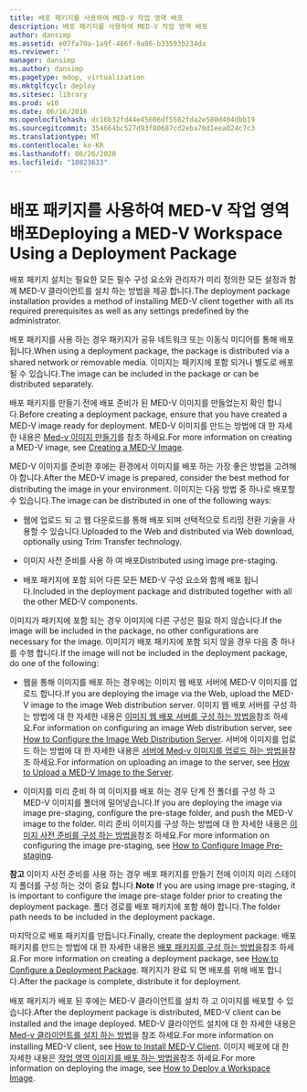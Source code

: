 ```yaml
---
title: 배포 패키지를 사용하여 MED-V 작업 영역 배포
description: 배포 패키지를 사용하여 MED-V 작업 영역 배포
author: dansimp
ms.assetid: e07fa70a-1a9f-486f-9a86-b33593b234da
ms.reviewer: ''
manager: dansimp
ms.author: dansimp
ms.pagetype: mdop, virtualization
ms.mktglfcycl: deploy
ms.sitesec: library
ms.prod: w10
ms.date: 06/16/2016
ms.openlocfilehash: dc16b32fd44e45606df5502fda2e580d404dbb19
ms.sourcegitcommit: 354664bc527d93f80687cd2eba70d1eea024c7c3
ms.translationtype: MT
ms.contentlocale: ko-KR
ms.lasthandoff: 06/26/2020
ms.locfileid: "10823633"
---
```

# <span data-ttu-id="3dfce-103">배포 패키지를 사용하여 MED-V 작업 영역 배포</span><span class="sxs-lookup"><span data-stu-id="3dfce-103">Deploying a MED-V Workspace Using a Deployment Package</span></span>


<span data-ttu-id="3dfce-104">배포 패키지 설치는 필요한 모든 필수 구성 요소와 관리자가 미리 정의한 모든 설정과 함께 MED-V 클라이언트를 설치 하는 방법을 제공 합니다.</span><span class="sxs-lookup"><span data-stu-id="3dfce-104">The deployment package installation provides a method of installing MED-V client together with all its required prerequisites as well as any settings predefined by the administrator.</span></span>

<span data-ttu-id="3dfce-105">배포 패키지를 사용 하는 경우 패키지가 공유 네트워크 또는 이동식 미디어를 통해 배포 됩니다.</span><span class="sxs-lookup"><span data-stu-id="3dfce-105">When using a deployment package, the package is distributed via a shared network or removable media.</span></span> <span data-ttu-id="3dfce-106">이미지는 패키지에 포함 되거나 별도로 배포 될 수 있습니다.</span><span class="sxs-lookup"><span data-stu-id="3dfce-106">The image can be included in the package or can be distributed separately.</span></span>

<span data-ttu-id="3dfce-107">배포 패키지를 만들기 전에 배포 준비가 된 MED-V 이미지를 만들었는지 확인 합니다.</span><span class="sxs-lookup"><span data-stu-id="3dfce-107">Before creating a deployment package, ensure that you have created a MED-V image ready for deployment.</span></span> <span data-ttu-id="3dfce-108">MED-V 이미지를 만드는 방법에 대 한 자세한 내용은 [Med-v 이미지 만들기](creating-a-med-v-image.md)를 참조 하세요.</span><span class="sxs-lookup"><span data-stu-id="3dfce-108">For more information on creating a MED-V image, see [Creating a MED-V Image](creating-a-med-v-image.md).</span></span>

<span data-ttu-id="3dfce-109">MED-V 이미지를 준비한 후에는 환경에서 이미지를 배포 하는 가장 좋은 방법을 고려해 야 합니다.</span><span class="sxs-lookup"><span data-stu-id="3dfce-109">After the MED-V image is prepared, consider the best method for distributing the image in your environment.</span></span> <span data-ttu-id="3dfce-110">이미지는 다음 방법 중 하나로 배포할 수 있습니다.</span><span class="sxs-lookup"><span data-stu-id="3dfce-110">The image can be distributed in one of the following ways:</span></span>

-   <span data-ttu-id="3dfce-111">웹에 업로드 되 고 웹 다운로드를 통해 배포 되며 선택적으로 트리밍 전환 기술을 사용할 수 있습니다.</span><span class="sxs-lookup"><span data-stu-id="3dfce-111">Uploaded to the Web and distributed via Web download, optionally using Trim Transfer technology.</span></span>

-   <span data-ttu-id="3dfce-112">이미지 사전 준비를 사용 하 여 배포</span><span class="sxs-lookup"><span data-stu-id="3dfce-112">Distributed using image pre-staging.</span></span>

-   <span data-ttu-id="3dfce-113">배포 패키지에 포함 되어 다른 모든 MED-V 구성 요소와 함께 배포 됩니다.</span><span class="sxs-lookup"><span data-stu-id="3dfce-113">Included in the deployment package and distributed together with all the other MED-V components.</span></span>

<span data-ttu-id="3dfce-114">이미지가 패키지에 포함 되는 경우 이미지에 다른 구성은 필요 하지 않습니다.</span><span class="sxs-lookup"><span data-stu-id="3dfce-114">If the image will be included in the package, no other configurations are necessary for the image.</span></span> <span data-ttu-id="3dfce-115">이미지가 배포 패키지에 포함 되지 않을 경우 다음 중 하나를 수행 합니다.</span><span class="sxs-lookup"><span data-stu-id="3dfce-115">If the image will not be included in the deployment package, do one of the following:</span></span>

-   <span data-ttu-id="3dfce-116">웹을 통해 이미지를 배포 하는 경우에는 이미지 웹 배포 서버에 MED-V 이미지를 업로드 합니다.</span><span class="sxs-lookup"><span data-stu-id="3dfce-116">If you are deploying the image via the Web, upload the MED-V image to the image Web distribution server.</span></span> <span data-ttu-id="3dfce-117">이미지 웹 배포 서버를 구성 하는 방법에 대 한 자세한 내용은 [이미지 웹 배포 서버를 구성 하는 방법을](how-to-configure-the-image-web-distribution-server.md)참조 하세요.</span><span class="sxs-lookup"><span data-stu-id="3dfce-117">For information on configuring an image Web distribution server, see [How to Configure the Image Web Distribution Server](how-to-configure-the-image-web-distribution-server.md).</span></span> <span data-ttu-id="3dfce-118">서버에 이미지를 업로드 하는 방법에 대 한 자세한 내용은 [서버에 Med-v 이미지를 업로드 하는 방법을](how-to-upload-a-med-v-image-to-the-server.md)참조 하세요.</span><span class="sxs-lookup"><span data-stu-id="3dfce-118">For information on uploading an image to the server, see [How to Upload a MED-V Image to the Server](how-to-upload-a-med-v-image-to-the-server.md).</span></span>

-   <span data-ttu-id="3dfce-119">이미지를 미리 준비 하 여 이미지를 배포 하는 경우 단계 전 폴더를 구성 하 고 MED-V 이미지를 폴더에 밀어넣습니다.</span><span class="sxs-lookup"><span data-stu-id="3dfce-119">If you are deploying the image via image pre-staging, configure the pre-stage folder, and push the MED-V image to the folder.</span></span> <span data-ttu-id="3dfce-120">미리 준비 이미지를 구성 하는 방법에 대 한 자세한 내용은 [이미지 사전 준비를 구성 하는 방법을](how-to-configure-image-pre-staging.md)참조 하세요.</span><span class="sxs-lookup"><span data-stu-id="3dfce-120">For more information on configuring the image pre-staging, see [How to Configure Image Pre-staging](how-to-configure-image-pre-staging.md).</span></span>

<span data-ttu-id="3dfce-121">**참고**  이미지 사전 준비를 사용 하는 경우 배포 패키지를 만들기 전에 이미지 미리 스테이지 폴더를 구성 하는 것이 중요 합니다.</span><span class="sxs-lookup"><span data-stu-id="3dfce-121">**Note** If you are using image pre-staging, it is important to configure the image pre-stage folder prior to creating the deployment package.</span></span> <span data-ttu-id="3dfce-122">폴더 경로를 배포 패키지에 포함 해야 합니다.</span><span class="sxs-lookup"><span data-stu-id="3dfce-122">The folder path needs to be included in the deployment package.</span></span>

 

<span data-ttu-id="3dfce-123">마지막으로 배포 패키지를 만듭니다.</span><span class="sxs-lookup"><span data-stu-id="3dfce-123">Finally, create the deployment package.</span></span> <span data-ttu-id="3dfce-124">배포 패키지를 만드는 방법에 대 한 자세한 내용은 [배포 패키지를 구성 하는 방법을](how-to-configure-a-deployment-package.md)참조 하세요.</span><span class="sxs-lookup"><span data-stu-id="3dfce-124">For more information on creating a deployment package, see [How to Configure a Deployment Package](how-to-configure-a-deployment-package.md).</span></span> <span data-ttu-id="3dfce-125">패키지가 완료 되 면 배포를 위해 배포 합니다.</span><span class="sxs-lookup"><span data-stu-id="3dfce-125">After the package is complete, distribute it for deployment.</span></span>

<span data-ttu-id="3dfce-126">배포 패키지가 배포 된 후에는 MED-V 클라이언트를 설치 하 고 이미지를 배포할 수 있습니다.</span><span class="sxs-lookup"><span data-stu-id="3dfce-126">After the deployment package is distributed, MED-V client can be installed and the image deployed.</span></span> <span data-ttu-id="3dfce-127">MED-V 클라이언트 설치에 대 한 자세한 내용은 [Med-v 클라이언트를 설치 하는 방법](how-to-install-med-v-clientdeployment-package.md)을 참조 하세요.</span><span class="sxs-lookup"><span data-stu-id="3dfce-127">For more information on installing MED-V client, see [How to Install MED-V Client](how-to-install-med-v-clientdeployment-package.md).</span></span> <span data-ttu-id="3dfce-128">이미지 배포에 대 한 자세한 내용은 [작업 영역 이미지를 배포 하는 방법을](how-to-deploy-a-workspace-imagedeployment-package.md)참조 하세요.</span><span class="sxs-lookup"><span data-stu-id="3dfce-128">For more information on deploying the image, see [How to Deploy a Workspace Image](how-to-deploy-a-workspace-imagedeployment-package.md).</span></span>

 

 





